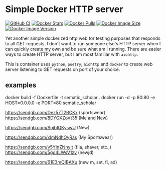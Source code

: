 # Simple Docker HTTP server

[![GitHub CI](https://github.com/KSonny4/simple-docker-http-server/actions/workflows/ci.yaml/badge.svg)](https://github.com/KSonny4/simple-docker-http-server/actions/workflows/ci.yaml)
[![Docker Stars](https://img.shields.io/docker/stars/ksonny4/simple-docker-http-server.svg)](https://hub.docker.com/r/ksonny4/simple-docker-http-server)
[![Docker Pulls](https://img.shields.io/docker/pulls/ksonny4/simple-docker-http-server.svg)](https://hub.docker.com/r/ksonny4/simple-docker-http-server)
[![Docker Image Size](https://img.shields.io/docker/image-size/ksonny4/simple-docker-http-server.svg)](https://hub.docker.com/r/ksonny4/simple-docker-http-server)
[![Docker Image Version](https://img.shields.io/docker/v/ksonny4/simple-docker-http-server.svg)](https://hub.docker.com/r/ksonny4/simple-docker-http-server)

Yet another simple dockerized http web for testing purposes that responds to all GET requests. I don't want to run someone else's
HTTP server when I can quickly create my own and be sure what am I running. There are easier ways
to create HTTP server, but I am most familiar with `aiohttp`.

This is container uses `python`, `poetry`, `aiohttp` and `docker` to create web server listening to GET requests on port of your choice.

## examples

docker build -f Dockerfile -t sematic_scholar .
docker run -d -p 80:80 -e HOST=0.0.0.0 -e PORT=80 sematic_scholar


https://sendgb.com/Dez57T2BCKx  (sportswear)
https://sendgb.com/8DYGXZoVt35  (Me and New)


https://sendgb.com/SojbIQKyswU (New)

https://sendgb.com/xImNdhOyRas (My Sportswear)


https://sendgb.com/v5YInZNhylt (fila, shaver, etc.,)
https://sendgb.com/5go4LWsV1zy (newjd)

https://sendgb.com/61E3mQIBAXu (new m, set, fi, ad)
